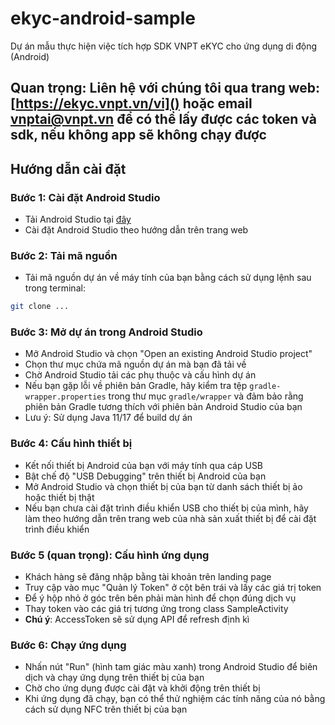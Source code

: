 # ekyc-android-sample
Dự án mẫu thực hiện việc tích hợp SDK VNPT eKYC cho ứng dụng di động (Android)


## Quan trọng: Liên hệ với chúng tôi qua trang web: [https://ekyc.vnpt.vn/vi]() hoặc email **vnptai@vnpt.vn** để có thể lấy được các token và sdk, nếu không app sẽ không chạy được 

## Hướng dẫn cài đặt
### Bước 1: Cài đặt Android Studio
- Tải Android Studio tại [đây](https://developer.android.com/studio)
- Cài đặt Android Studio theo hướng dẫn trên trang web
### Bước 2: Tải mã nguồn
- Tải mã nguồn dự án về máy tính của bạn bằng cách sử dụng lệnh sau trong terminal:
```bash
git clone ...
```
### Bước 3: Mở dự án trong Android Studio
- Mở Android Studio và chọn "Open an existing Android Studio project"
- Chọn thư mục chứa mã nguồn dự án mà bạn đã tải về
- Chờ Android Studio tải các phụ thuộc và cấu hình dự án
- Nếu bạn gặp lỗi về phiên bản Gradle, hãy kiểm tra tệp `gradle-wrapper.properties` trong thư mục `gradle/wrapper` và đảm bảo rằng phiên bản Gradle tương thích với phiên bản Android Studio của bạn
- Lưu ý: Sử dụng Java 11/17 để build dự án

### Bước 4: Cấu hình thiết bị
- Kết nối thiết bị Android của bạn với máy tính qua cáp USB
- Bật chế độ "USB Debugging" trên thiết bị Android của bạn
- Mở Android Studio và chọn thiết bị của bạn từ danh sách thiết bị ảo hoặc thiết bị thật
- Nếu bạn chưa cài đặt trình điều khiển USB cho thiết bị của mình, hãy làm theo hướng dẫn trên trang web của nhà sản xuất thiết bị để cài đặt trình điều khiển

### Bước 5 (quan trọng): Cấu hình ứng dụng
- Khách hàng sẽ đăng nhập bằng tài khoản trên landing page
- Truy cập vào mục "Quản lý Token" ở cột bên trái và lấy các giá trị token
- Để ý hộp nhỏ ở góc trên bên phải màn hình để chọn đúng dịch vụ 
- Thay token vào các giá trị tương ứng trong class SampleActivity
- **Chú ý**: AccessToken sẽ sử dụng API để refresh định kì

### Bước 6: Chạy ứng dụng
- Nhấn nút "Run" (hình tam giác màu xanh) trong Android Studio để biên dịch và chạy ứng dụng trên thiết bị của bạn
- Chờ cho ứng dụng được cài đặt và khởi động trên thiết bị
- Khi ứng dụng đã chạy, bạn có thể thử nghiệm các tính năng của nó bằng cách sử dụng NFC trên thiết bị của bạn

